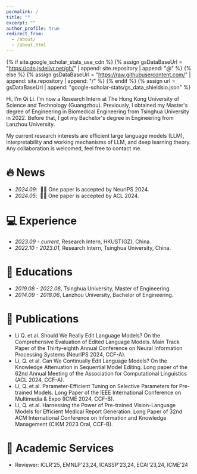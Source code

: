 ```yaml
---
permalink: /
title: ""
excerpt: ""
author_profile: true
redirect_from: 
  - /about/
  - /about.html
---
```


{% if site.google_scholar_stats_use_cdn %}
{% assign gsDataBaseUrl = "https://cdn.jsdelivr.net/gh/" | append: site.repository | append: "@" %}
{% else %}
{% assign gsDataBaseUrl = "https://raw.githubusercontent.com/" | append: site.repository | append: "/" %}
{% endif %}
{% assign url = gsDataBaseUrl | append: "google-scholar-stats/gs_data_shieldsio.json" %}

<span class='anchor' id='about-me'></span>

Hi, I’m Qi Li. I’m now a Research Intern at The Hong Kong University of Science and Technology (Guangzhou). Previously, I obtained my Master's degree of Engineering in Biomedical Engineering from Tsinghua University in 2022.
Before that, I got my Bachelor's degree in Engineering from Lanzhou University.

My current research interests are efficient large language models (LLM), interpretability and working mechanisms of LLM,  and deep learning theory. 
Any collaboration is welcomed, feel free to contact me.

<!-- My research interests include efficient large language models  and computer vision. I have published more than 100 papers at the top international AI conferences with total <a href='https://scholar.google.com/citations?user=DhtAFkwAAAAJ'>google scholar citations <strong><span id='total_cit'>260000+</span></strong></a> (You can also use google scholar badge <a href='https://scholar.google.com/citations?user=DhtAFkwAAAAJ'><img src="https://img.shields.io/endpoint?url={{ url | url_encode }}&logo=Google%20Scholar&labelColor=f6f6f6&color=9cf&style=flat&label=citations"></a>). -->


# 🔥 News
- *2024.09*: &nbsp;🎉🎉 One paper is accepted by NeurIPS 2024. 
- *2024.05*: &nbsp;🎉🎉 One paper is accepted by ACL 2024.

# 💻 Experience
- *2023.09 - current*, Research Intern, HKUST(GZ), China.
- *2022.10 - 2023.01*, Research Intern, Tsinghua University, China.

# 📖 Educations
- *2019.08 - 2022.08*, Tsinghua University, Master of Engineering. 
- *2014.09 - 2018.06*, Lanzhou University, Bachelor of Engineering.

# 📝 Publications 

<!--
<div class='paper-box'><div class='paper-box-image'><div><div class="badge">CVPR 2016</div><img src='images/500x300.png' alt="sym" width="100%"></div></div>
<div class='paper-box-text' markdown="1">

[Deep Residual Learning for Image Recognition](https://openaccess.thecvf.com/content_cvpr_2016/papers/He_Deep_Residual_Learning_CVPR_2016_paper.pdf)

**Kaiming He**, Xiangyu Zhang, Shaoqing Ren, Jian Sun

[**Project**](https://scholar.google.com/citations?view_op=view_citation&hl=zh-CN&user=DhtAFkwAAAAJ&citation_for_view=DhtAFkwAAAAJ:ALROH1vI_8AC) <strong><span class='show_paper_citations' data='DhtAFkwAAAAJ:ALROH1vI_8AC'></span></strong>
- Lorem ipsum dolor sit amet, consectetur adipiscing elit. Vivamus ornare aliquet ipsum, ac tempus justo dapibus sit amet. 
</div>
</div>

- [Lorem ipsum dolor sit amet, consectetur adipiscing elit. Vivamus ornare aliquet ipsum, ac tempus justo dapibus sit amet](https://github.com), A, B, C, **CVPR 2020** -->


- Li Q. et.al. Should We Really Edit Language Models? On the Comprehensive Evaluation of Edited Language Models. Main Track Paper of the Thirty-eighth Annual Conference on Neural Information Processing Systems (NeurIPS 2024, CCF-A).
- Li, Q. et al. Can We Continually Edit Language Models? On the Knowledge Attenuation in Sequential Model Editing. Long paper of the 62nd Annual Meeting of the Association for Computational Linguistics (ACL 2024, CCF-A).
- Li, Q. et.al. Parameter-Efficient Tuning on Selective Parameters for Pre-trained Models. Long Paper of the IEEE International Conference on Multimedia & Expo (ICME 2024, CCF-B). 
- Li, Q. et.al. Harnessing the Power of Pre-trained Vision-Language Models for Efficient Medical Report Generation. Long Paper of 32nd ACM International Conference on Information and Knowledge Management (CIKM 2023 Oral, CCF-B). 



# 👔 Academic Services

* Reviewer: ICLR'25, EMNLP'23,24, ICASSP'23,24, ECAI'23,24, ICME'24




<!-- # 🎖 Honors and Awards
- *2021.10* Lorem ipsum dolor sit amet, consectetur adipiscing elit. Vivamus ornare aliquet ipsum, ac tempus justo dapibus sit amet. 
- *2021.09* Lorem ipsum dolor sit amet, consectetur adipiscing elit. Vivamus ornare aliquet ipsum, ac tempus justo dapibus sit amet. -->


<!--
# 💬 Invited Talks
- *2021.06*, Lorem ipsum dolor sit amet, consectetur adipiscing elit. Vivamus ornare aliquet ipsum, ac tempus justo dapibus sit amet. 
- *2021.03*, Lorem ipsum dolor sit amet, consectetur adipiscing elit. Vivamus ornare aliquet ipsum, ac tempus justo dapibus sit amet.  \| [\[video\]](https://github.com/) -->
